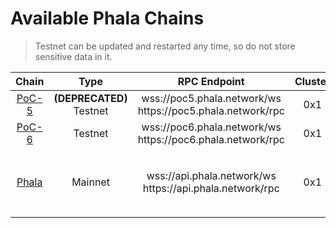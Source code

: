 # Available Phala Chains

> Testnet can be updated and restarted any time, so do not store sensitive data in it.

<table><thead><tr><th align="center">Chain</th><th width="158" align="center">Type</th><th width="272.40106201171875" align="center">RPC Endpoint</th><th align="center">Cluster</th><th width="192" align="center">Worker Endpoint</th></tr></thead><tbody><tr><td align="center"><a href="https://polkadot.js.org/apps/?rpc=wss%3A%2F%2Fpoc5.phala.network%2Fws#/explorer">PoC-5</a></td><td align="center"><strong>(DEPRECATED)</strong><br>Testnet</td><td align="center">wss://poc5.phala.network/ws<br>https://poc5.phala.network/rpc</td><td align="center">0x1</td><td align="center">https://poc5.phala.network/tee-api-1/</td></tr><tr><td align="center"><a href="https://polkadot.js.org/apps/?rpc=wss%3A%2F%2Fpoc6.phala.network%2Fws#/explorer">PoC-6</a></td><td align="center">Testnet</td><td align="center">wss://poc6.phala.network/ws<br>https://poc6.phala.network/rpc</td><td align="center">0x1</td><td align="center">https://phat-cluster-us.phala.network/poc6/pruntime/0xac5087e0</td></tr><tr><td align="center"><a href="https://polkadot.js.org/apps/?rpc=wss%3A%2F%2Fapi.phala.network%2Fws#/explorer">Phala</a></td><td align="center">Mainnet</td><td align="center">wss://api.phala.network/ws<br>https://api.phala.network/rpc</td><td align="center">0x1</td><td align="center"><p>https://phat-cluster-ca.phala.network/pruntime/0x04169c50<br></p><p><code>many other workers</code></p></td></tr></tbody></table>

